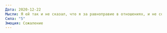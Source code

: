 ```yaml
---
Дата: 2020-12-22
Мысли: Я ей так и не сказал, что я за равноправие в отношениях, и не собираюсь ограничивать её в контактах с друзьями мужского пола, готов делить домашние обязанности пополам.Если б я ей это сказал, она бы вспомнила, и вероятно, написала бы сама. Возможно, она отказалась бы от идеи полигамных отношений.Нет, она ведь сама говорила про "секс с друзьями". Как такое можно терпеть?А если б я просто был одним таким другом?
Сила: "5"
Эмоция: Сожаление
---
```

